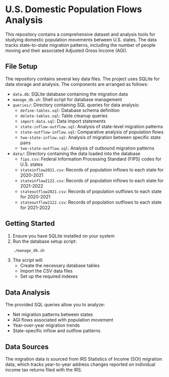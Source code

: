 # U.S. Domestic Population Flows Analysis

This repository contains a comprehensive dataset and analysis tools for studying domestic population movements between U.S. states. The data tracks state-to-state migration patterns, including the number of people moving and their associated Adjusted Gross Income (AGI).

## File Setup

The repository contains several key data files. The project uses SQLite for data storage and analysis. The components are arranged as follows:

- `data.db`: SQLite database containing the migration data
- `manage_db.sh`: Shell script for database management
- `queries/`: Directory containing SQL queries for data analysis:
  - `define-tables.sql`: Database schema definition
  - `delete-tables.sql`: Table cleanup queries
  - `import-data.sql`: Data import statements
  - `state-inflow-outflow.sql`: Analysis of state-level migration patterns
  - `state-outflow-inflow.sql`: Comparative analysis of population flows
  - `two-state-inflow.sql`: Analysis of migration between specific state pairs
  - `two-state-outflow.sql`: Analysis of outbound migration patterns
- `data/`: Directory containing the data loaded into the database
  - `fips.csv`: Federal Information Processing Standard (FIPS) codes for U.S. states
  - `stateinflow2021.csv`: Records of population inflows to each state for 2020-2021
  - `stateinflow2122.csv`: Records of population inflows to each state for 2021-2022
  - `stateoutflow2021.csv`: Records of population outflows to each state for 2020-2021
  - `stateoutflow2122.csv`: Records of population outflows to each state for 2021-2022

## Getting Started

1. Ensure you have SQLite installed on your system
2. Run the database setup script:
   ```bash
   ./manage_db.sh
   ```
3. The script will:
   - Create the necessary database tables
   - Import the CSV data files
   - Set up the required indexes

## Data Analysis

The provided SQL queries allow you to analyze:
- Net migration patterns between states
- AGI flows associated with population movement
- Year-over-year migration trends
- State-specific inflow and outflow patterns

## Data Sources

The migration data is sourced from IRS Statistics of Income (SOI) migration data, which tracks year-to-year address changes reported on individual income tax returns filed with the IRS.
